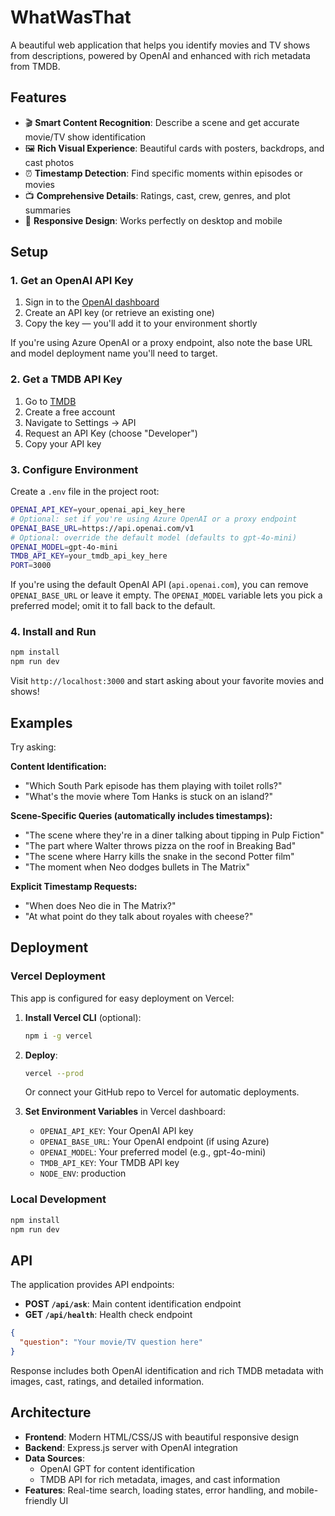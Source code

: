 # WhatWasThat

A beautiful web application that helps you identify movies and TV shows from descriptions, powered by OpenAI and enhanced with rich metadata from TMDB.

## Features

- 🎬 **Smart Content Recognition**: Describe a scene and get accurate movie/TV show identification
- 🖼️ **Rich Visual Experience**: Beautiful cards with posters, backdrops, and cast photos
- ⏰ **Timestamp Detection**: Find specific moments within episodes or movies
- 📺 **Comprehensive Details**: Ratings, cast, crew, genres, and plot summaries
- 📱 **Responsive Design**: Works perfectly on desktop and mobile

## Setup

### 1. Get an OpenAI API Key

1. Sign in to the [OpenAI dashboard](https://platform.openai.com/)
2. Create an API key (or retrieve an existing one)
3. Copy the key — you'll add it to your environment shortly

If you're using Azure OpenAI or a proxy endpoint, also note the base URL and model deployment name you'll need to target.

### 2. Get a TMDB API Key

1. Go to [TMDB](https://www.themoviedb.org/)
2. Create a free account
3. Navigate to Settings → API
4. Request an API Key (choose "Developer")
5. Copy your API key

### 3. Configure Environment

Create a `.env` file in the project root:

```bash
OPENAI_API_KEY=your_openai_api_key_here
# Optional: set if you're using Azure OpenAI or a proxy endpoint
OPENAI_BASE_URL=https://api.openai.com/v1
# Optional: override the default model (defaults to gpt-4o-mini)
OPENAI_MODEL=gpt-4o-mini
TMDB_API_KEY=your_tmdb_api_key_here
PORT=3000
```

If you're using the default OpenAI API (`api.openai.com`), you can remove `OPENAI_BASE_URL` or leave it empty. The `OPENAI_MODEL` variable lets you pick a preferred model; omit it to fall back to the default.

### 4. Install and Run

```bash
npm install
npm run dev
```

Visit `http://localhost:3000` and start asking about your favorite movies and shows!

## Examples

Try asking:

**Content Identification:**
- "Which South Park episode has them playing with toilet rolls?"
- "What's the movie where Tom Hanks is stuck on an island?"

**Scene-Specific Queries (automatically includes timestamps):**
- "The scene where they're in a diner talking about tipping in Pulp Fiction"
- "The part where Walter throws pizza on the roof in Breaking Bad"
- "The scene where Harry kills the snake in the second Potter film"
- "The moment when Neo dodges bullets in The Matrix"

**Explicit Timestamp Requests:**
- "When does Neo die in The Matrix?"
- "At what point do they talk about royales with cheese?"

## Deployment

### Vercel Deployment

This app is configured for easy deployment on Vercel:

1. **Install Vercel CLI** (optional):
   ```bash
   npm i -g vercel
   ```

2. **Deploy**:
   ```bash
   vercel --prod
   ```
   Or connect your GitHub repo to Vercel for automatic deployments.

3. **Set Environment Variables** in Vercel dashboard:
   - `OPENAI_API_KEY`: Your OpenAI API key
   - `OPENAI_BASE_URL`: Your OpenAI endpoint (if using Azure)
   - `OPENAI_MODEL`: Your preferred model (e.g., gpt-4o-mini)
   - `TMDB_API_KEY`: Your TMDB API key
   - `NODE_ENV`: production

### Local Development

```bash
npm install
npm run dev
```

## API

The application provides API endpoints:

- **POST `/api/ask`**: Main content identification endpoint
- **GET `/api/health`**: Health check endpoint

```json
{
  "question": "Your movie/TV question here"
}
```

Response includes both OpenAI identification and rich TMDB metadata with images, cast, ratings, and detailed information.

## Architecture

- **Frontend**: Modern HTML/CSS/JS with beautiful responsive design
- **Backend**: Express.js server with OpenAI integration
- **Data Sources**: 
  - OpenAI GPT for content identification
  - TMDB API for rich metadata, images, and cast information
- **Features**: Real-time search, loading states, error handling, and mobile-friendly UI
